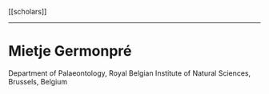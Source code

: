 [[scholars]]
***
# Mietje Germonpré
Department of Palaeontology, Royal Belgian Institute of Natural Sciences, Brussels, Belgium